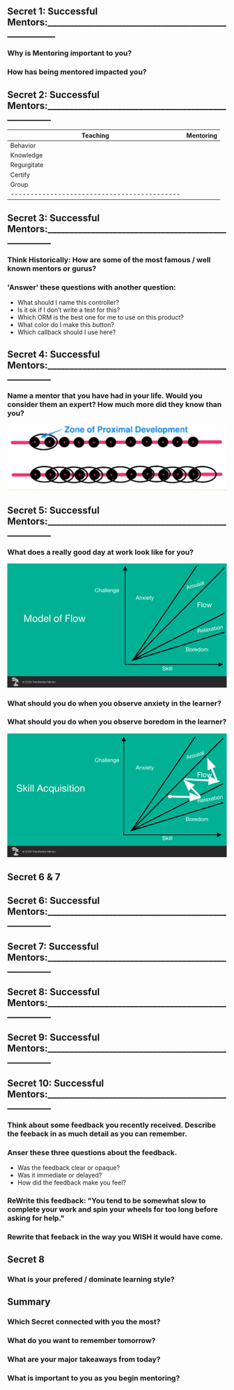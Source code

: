 ## Secret 1: Successful Mentors:____________________________________________________

### Why is Mentoring important to you?

### How has being mentored impacted you?

## Secret  2: Successful Mentors:___________________________________________________

|Teaching             |     Mentoring       |
|---------------------|---------------------|
|Behavior             |                     |
|Knowledge            |                     |
|Regurgitate          |                     |
|Certify              |                     |
|Group                |                     |
|-------------------------------------------|

## Secret  3: Successful Mentors:___________________________________________________

### Think Historically:  How are some of the most famous / well known mentors or gurus?

### 'Answer' these questions with another question:

  - What should I name this controller?
  - Is it ok if I don’t write a test for this?
  - Which ORM is the best one for me to use on this product?
  - What color do I make this button?
  - Which callback should I use here?

## Secret  4: Successful Mentors:___________________________________________________

### Name a mentor that you have had in your life.  Would you consider them an expert? How much more did they know than you?

![Proximal Development](images/s04-01-proximal-development.png?raw=true)
 

## Secret  5: Successful Mentors:___________________________________________________

### What does a really good day at work look like for you?

![Model of Flow](images/s05-01-flow.png?raw=true)

### What should you do when you observe anxiety in the learner?
### What should you do when you observe boredom in the learner?

![Skill Acquisition](images/s05-02-skill-acquisition.png?raw=true)


## Secret 6 & 7
## Secret  6: Successful Mentors:___________________________________________________
## Secret  7: Successful Mentors:___________________________________________________
## Secret  8: Successful Mentors:___________________________________________________
## Secret  9: Successful Mentors:___________________________________________________
## Secret 10: Successful Mentors:___________________________________________________

### Think about some feedback you recently received. Describe the feeback in as much detail as you can remember.

### Anser these three questions about the feedback. 
  - Was the feedback clear or opaque?
  - Was it immediate or delayed?
  - How did the feedback make you feel?

### ReWrite this feedback:  "You tend to be somewhat slow to complete your work and spin your wheels for too long before asking for help."

### Rewrite that feeback in the way you WISH it would have come.



## Secret 8

### What is your prefered / dominate learning style?


## Summary
### Which Secret connected with you the most?
### What do you want to remember tomorrow?
### What are your major takeaways from today?
### What is important to you as you begin mentoring?

